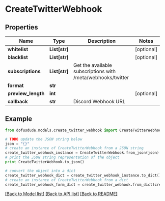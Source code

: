 # CreateTwitterWebhook



## Properties
Name | Type | Description | Notes
------------ | ------------- | ------------- | -------------
**whitelist** | **List[str]** |  | [optional] 
**blacklist** | **List[str]** |  | [optional] 
**subscriptions** | **List[str]** | Get the available subscriptions with /meta/webhooks/twitter | 
**format** | **str** |  | 
**preview_length** | **int** |  | [optional] 
**callback** | **str** | Discord Webhook URL | 

## Example

```python
from dofusdude.models.create_twitter_webhook import CreateTwitterWebhook

# TODO update the JSON string below
json = "{}"
# create an instance of CreateTwitterWebhook from a JSON string
create_twitter_webhook_instance = CreateTwitterWebhook.from_json(json)
# print the JSON string representation of the object
print CreateTwitterWebhook.to_json()

# convert the object into a dict
create_twitter_webhook_dict = create_twitter_webhook_instance.to_dict()
# create an instance of CreateTwitterWebhook from a dict
create_twitter_webhook_form_dict = create_twitter_webhook.from_dict(create_twitter_webhook_dict)
```
[[Back to Model list]](../README.md#documentation-for-models) [[Back to API list]](../README.md#documentation-for-api-endpoints) [[Back to README]](../README.md)


